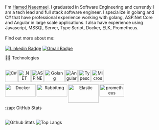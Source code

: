 I'm [Hamed Naeemaei](https://www.linkedin.com/in/naeemaei/). I graduated in Software Engineering and currently I am a tech lead and full stack software engineer. I specialize in golang and C# that have professional experience working with golang, ASP.Net Core and Angular in large scale applications. I also have experience using Javascript, MSSQL Server, Type Script, Docker, ELK, Prometheus.
  <br /> 
  <br /> 
Find out more about me:  
<br /> 
[![Linkedin Badge](https://img.shields.io/badge/-naeemaei-blue?style=flat-square&logo=Linkedin&logoColor=white&link=https://www.linkedin.com/in/naeemaei/)](https://www.linkedin.com/in/naeemaei/)
[![Gmail Badge](https://img.shields.io/badge/-h.naimaei@gmail.com-c14438?style=flat-square&logo=Gmail&logoColor=white&link=mailto:h.naimaei@gmail.com)](mailto:h.naimaei@gmail.com)

  <summary>👨‍💻 Technologies </summary>
  
  <br />  
 
  <p align="center">
    <a href="https://docs.microsoft.com/dotnet/csharp/" target="_blank"><img align="left" alt="C#" width="40" height="40" src="https://upload.wikimedia.org/wikipedia/commons/0/0d/C_Sharp_wordmark.svg" /></a>
    <a href="https://docs.microsoft.com/dotnet/" target="_blank"><img align="left" alt=".NET Core" width="40" height="40" src="https://upload.wikimedia.org/wikipedia/commons/e/ee/.NET_Core_Logo.svg" /></a>
    <a href="https://docs.microsoft.com/aspnet/core/" target="_blank"><img align="left" alt="ASP.NET Core" width="40" height="40" src="http://umutluoglu.com/wp-content/uploads/2016/07/aspnet-core-logo.png" /></a>  
    <a href="https://golang.org/" target="_blank"><img align="left" alt="Golang" width="65" height="40" src="https://upload.wikimedia.org/wikipedia/commons/thumb/0/05/Go_Logo_Blue.svg/512px-Go_Logo_Blue.svg.png" /></a>
     <a href="https://angular.io/" target="_blank"><img align="left" alt="Angular" width="40" height="40" src="https://simpleicons.org/icons/angular.svg" /></a>
    <a href="https://www.typescriptlang.org/" target="_blank"><img align="left" alt="Typescript" width="40" height="40" src="https://upload.wikimedia.org/wikipedia/commons/4/4c/Typescript_logo_2020.svg" /></a>
          <a href="https://www.microsoft.com/sql-server/" target="_blank"><img align="left" alt="Microsoft SQL Server" width="40" height="40" src="https://cdn.worldvectorlogo.com/logos/microsoft-sql-server.svg" /></a>
  </p>
  <br />
    <br />
  <p align="center">
          <a href="https://www.docker.com/" target="_blank"><img align="left" alt="Docker" width="100" height="40" src="https://upload.wikimedia.org/wikipedia/commons/4/4e/Docker_%28container_engine%29_logo.svg" /></a>
      <a href="https://www.rabbitmq.com/" target="_blank"><img align="left" alt="Rabbitmq" width="100" height="40" src="https://upload.wikimedia.org/wikipedia/commons/7/71/RabbitMQ_logo.svg" /></a>
          <a href="https://www.elastic.co/" target="_blank"><img align="left" alt="Elastic" width="100" height="60" src="https://upload.wikimedia.org/wikipedia/commons/f/f4/Elasticsearch_logo.svg" /></a>
          <a href="https://prometheus.io/" target="_blank"><img align="left" alt="prometheus" width="80" height="40" src="https://upload.wikimedia.org/wikipedia/commons/3/38/Prometheus_software_logo.svg" /></a>

  </p>
  
  <br />
  <br />  
    <br />
      <br />
  
<summary>:zap: GitHub Stats</summary>

  <br />  

![Github Stats](https://github-readme-stats.vercel.app/api?username=naeemaei&count_private=true&show_icons=true&include_all_commits=true)
![Top Langs](https://github-readme-stats.vercel.app/api/top-langs/?username=naeemaei&hide=TeX&layout=compact)

